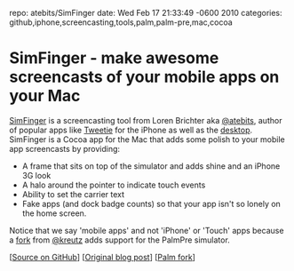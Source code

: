 repo: atebits/SimFinger
date: Wed Feb 17 21:33:49 -0600 2010
categories: github,iphone,screencasting,tools,palm,palm-pre,mac,cocoa

#  SimFinger - make awesome screencasts of your mobile apps on your Mac

[SimFinger](http://github.com/atebits/SimFinger) is a screencasting tool from Loren Brichter aka [@atebits](http://twitter.com/atebits), author of popular apps like [Tweetie](http://www.atebits.com/tweetie-iphone/) for the iPhone as well as the [desktop](http://www.atebits.com/tweetie-mac/). SimFinger is a Cocoa app for the Mac that adds some polish to your mobile app screencasts by providing:

* A frame that sits on top of the simulator and adds shine and an iPhone 3G look
* A halo around the pointer to indicate touch events
* Ability to set the carrier text 
* Fake apps (and dock badge counts) so that your app isn't so lonely on the home screen.

Notice that we say 'mobile apps' and not 'iPhone' or 'Touch' apps because a [fork](http://github.com/kreutz/SimFinger) from [@kreutz](http://github.com/kreutz) adds support for the PalmPre simulator.

[[Source on GitHub](http://github.com/atebits/SimFinger)] [[Original blog post](http://blog.atebits.com/2009/03/not-your-average-iphone-screencast/)] [[Palm fork](http://github.com/kreutz/SimFinger)]
